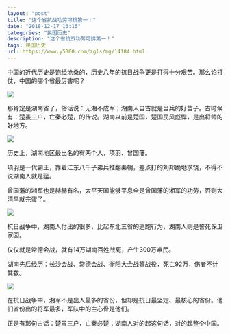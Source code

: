 ```yaml
---
layout: "post"
title: "这个省抗战功劳可排第一！"
date: "2018-12-17 16:15"
categories: "民国历史"
description: "这个省抗战功劳可排第一！"
tags: 民国历史
url: https://www.y5000.com/zgls/mg/14184.html
---
```






中国的近代历史是饱经沧桑的，历史八年的抗日战争更是打得十分艰苦。那么论打仗，中国的哪个省最厉害呢？

![](https://img.y5000.com/uploads/allimg/170220/8-1F220142045421.jpg)

那肯定是湖南省了，俗话说：无湘不成军；湖南人自古就是当兵的好苗子。古时候有：楚虽三户，亡秦必楚，的传说。湖南以前是楚国，楚国民风彪悍，是出将帅的好地方。

![](https://img.y5000.com/uploads/allimg/170220/8-1F220142054L4.jpg)

历史上，湖南地区最出名的有两个人，项羽、曾国藩。

项羽是一代霸王，靠着江东八千子弟兵推翻秦朝，差点打的刘邦跪地求饶，不得不说湖南人就是猛。

曾国藩的湘军也是赫赫有名，太平天国能够平息全是曾国藩的湘军的功劳，否则大清早就完蛋了。

![](https://img.y5000.com/uploads/allimg/170220/8-1F220142102932.jpg)

抗日战争中，湖南人付出的很多，比起东北三省的逃跑行为，湖南人则是誓死保卫家园。

仅仅就是常德会战，就有14万湖南百姓战死，产生300万难民。

湖南先后经历：长沙会战、常德会战、衡阳大会战等战役，死亡92万，伤者不计其数。

![](https://img.y5000.com/uploads/allimg/170220/8-1F22014210aQ.jpg)

在抗日战争中，湘军不是出人最多的省份，但却是抗日最坚定、最核心的省份。他们省份出的将军最多，军队中的主心骨是他们。

正是有那句古话：楚虽三户，亡秦必楚；湖南人对的起这句话，对的起整个中国。
